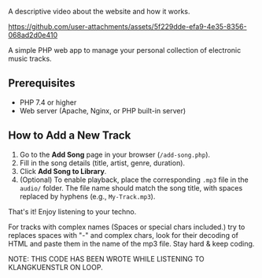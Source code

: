 A descriptive video about the website and how it works.

https://github.com/user-attachments/assets/5f229dde-efa9-4e35-8356-068ad2d0e410


A simple PHP web app to manage your personal collection of electronic music tracks.

## Prerequisites
- PHP 7.4 or higher
- Web server (Apache, Nginx, or PHP built-in server)

## How to Add a New Track
1. Go to the **Add Song** page in your browser (`/add-song.php`).
2. Fill in the song details (title, artist, genre, duration).
3. Click **Add Song to Library**.
4. (Optional) To enable playback, place the corresponding `.mp3` file in the `audio/` folder. The file name should match the song title, with spaces replaced by hyphens (e.g., `My-Track.mp3`).

That's it! Enjoy listening to your techno.

For tracks with complex names (Spaces or special chars included.) try to replaces spaces with "-" and complex chars, look for their decoding of HTML and paste them in the name of the mp3 file.
Stay hard & keep coding.

NOTE: THIS CODE HAS BEEN WROTE WHILE LISTENING TO KLANGKUENSTLR ON LOOP.
